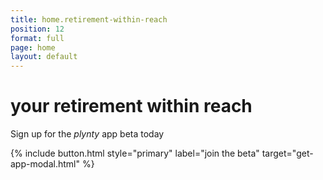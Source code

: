 ```yaml
---
title: home.retirement-within-reach
position: 12
format: full
page: home
layout: default
---
```


# your retirement within reach

<!--check out the *plynty* app today-->
Sign up for the *plynty* app beta today

<!--{% include app-stores.html
  ioslink="https://plynty.com/ios-app"
  androidlink="https://plynty.com/android-app"
%}-->
{% include button.html style="primary" label="join the beta" target="get-app-modal.html" %}
